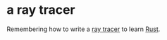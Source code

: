 # a ray tracer

Remembering how to write a [ray tracer](https://en.wikipedia.org/wiki/Ray_tracing_(graphics)) to learn [Rust](https://www.rust-lang.org/).
